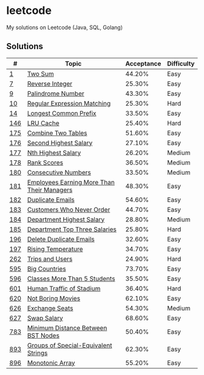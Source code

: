 # leetcode
My solutions on Leetcode (Java, SQL, Golang)

## Solutions
| # | Topic | Acceptance | Difficulty |
|---|-------|------------|------------|
|[1](https://leetcode.com/problems/two_sum)|[Two Sum](/0001.Two_Sum)|44.20%|Easy|
|[7](https://leetcode.com/problems/reverse_integer)|[Reverse Integer](/0007.Reverse_Integer)|25.30%|Easy|
|[9](https://leetcode.com/problems/palindrome_number)|[Palindrome Number](/0009.Palindrome_Number)|43.30%|Easy|
|[10](https://leetcode.com/problems/regular_expression_matching)|[Regular Expression Matching](/00010.Regular_Expression_Matching)|25.30%|Hard|
|[14](https://leetcode.com/problems/longest_common_prefix)|[Longest Common Prefix](/00014.Longest_Common_Prefix)|33.50%|Easy|
|[146](https://leetcode.com/problems/lru_cache)|[LRU Cache](/000146.LRU_Cache)|25.40%|Hard|
|[175](https://leetcode.com/problems/combine_two_tables)|[Combine Two Tables](/000175.Combine_Two_Tables)|51.60%|Easy|
|[176](https://leetcode.com/problems/second_highest_salary)|[Second Highest Salary](/000176.Second_Highest_Salary)|27.10%|Easy|
|[177](https://leetcode.com/problems/nth_highest_salary)|[Nth Highest Salary](/000177.Nth_Highest_Salary)|26.20%|Medium|
|[178](https://leetcode.com/problems/rank_scores)|[Rank Scores](/000178.Rank_Scores)|36.50%|Medium|
|[180](https://leetcode.com/problems/consecutive_numbers)|[Consecutive Numbers](/000180.Consecutive_Numbers)|33.50%|Medium|
|[181](https://leetcode.com/problems/employees_earning_more_than_their_managers)|[Employees Earning More Than Their Managers](/000181.Employees_Earning_More_Than_Their_Managers)|48.30%|Easy|
|[182](https://leetcode.com/problems/duplicate_emails)|[Duplicate Emails](/000182.Duplicate_Emails)|54.60%|Easy|
|[183](https://leetcode.com/problems/customers_who_never_order)|[Customers Who Never Order](/000183.Customers_Who_Never_Order)|44.70%|Easy|
|[184](https://leetcode.com/problems/department_highest_salary)|[Department Highest Salary](/000184.Department_Highest_Salary)|28.80%|Medium|
|[185](https://leetcode.com/problems/department_top_three_salaries)|[Department Top Three Salaries](/000185.Department_Top_Three_Salaries)|25.80%|Hard|
|[196](https://leetcode.com/problems/delete_duplicate_emails)|[Delete Duplicate Emails](/000196.Delete_Duplicate_Emails)|32.60%|Easy|
|[197](https://leetcode.com/problems/rising_temperature)|[Rising Temperature](/000197.Rising_Temperature)|34.70%|Easy|
|[262](https://leetcode.com/problems/trips_and_users)|[Trips and Users](/000262.Trips_and_Users)|24.90%|Hard|
|[595](https://leetcode.com/problems/big_countries)|[Big Countries](/000595.Big_Countries)|73.70%|Easy|
|[596](https://leetcode.com/problems/classes_more_than_5_students)|[Classes More Than 5 Students](/000596.Classes_More_Than_5_Students)|35.50%|Easy|
|[601](https://leetcode.com/problems/human_traffic_of_stadium)|[Human Traffic of Stadium](/000601.Human_Traffic_of_Stadium)|36.40%|Hard|
|[620](https://leetcode.com/problems/not_boring_movies)|[Not Boring Movies](/000620.Not_Boring_Movies)|62.10%|Easy|
|[626](https://leetcode.com/problems/exchange_seats)|[Exchange Seats](/000626.Exchange_Seats)|54.30%|Medium|
|[627](https://leetcode.com/problems/swap_salary)|[Swap Salary](/000627.Swap_Salary)|68.60%|Easy|
|[783](https://leetcode.com/problems/minimum_distance_between_bst_nodes)|[Minimum Distance Between BST Nodes](/000783.Minimum_Distance_Between_BST_Nodes)|50.40%|Easy|
|[893](https://leetcode.com/problems/groups_of_special-equivalent_strings)|[Groups of Special-Equivalent Strings](/000893.Groups_of_Special-Equivalent_Strings)|62.30%|Easy|
|[896](https://leetcode.com/problems/monotonic_array)|[Monotonic Array](/000896.Monotonic_Array)|55.20%|Easy|